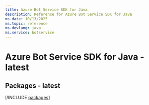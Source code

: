 ```yaml
---
title: Azure Bot Service SDK for Java
description: Reference for Azure Bot Service SDK for Java
ms.date: 10/13/2025
ms.topic: reference
ms.devlang: java
ms.service: botservice
---
```

# Azure Bot Service SDK for Java - latest
## Packages - latest
[!INCLUDE [packages](bot-service-index.md)]
